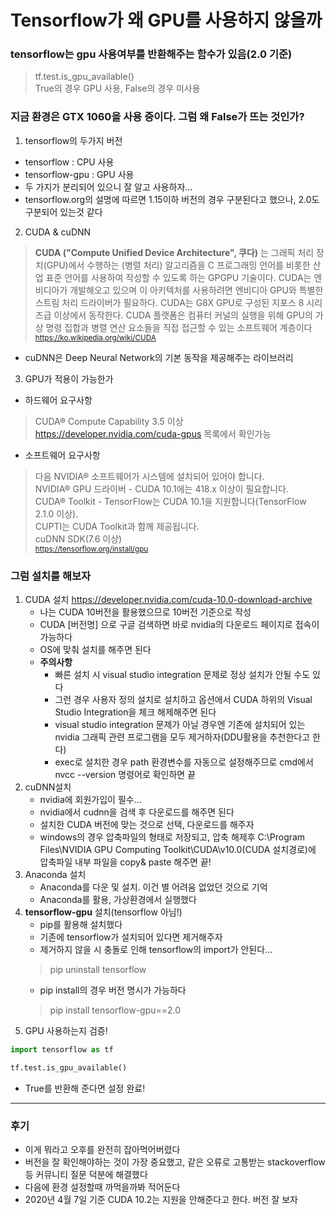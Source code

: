 # Tensorflow가 왜 GPU를 사용하지 않을까

### tensorflow는 gpu 사용여부를 반환해주는 함수가 있음(2.0 기준)
>tf.test.is_gpu_available()  
>True의 경우 GPU 사용, False의 경우 미사용

### 지금 환경은 GTX 1060을 사용 중이다. 그럼 왜 False가 뜨는 것인가?
1. tensorflow의 두가지 버전
  - tensorflow : CPU 사용
  - tensorflow-gpu : GPU 사용
  - 두 가지가 분리되어 있으니 잘 알고 사용하자...
  - tensorflow.org의 설명에 따르면 1.15이하 버전의 경우 구분된다고 했으나, 2.0도 구분되어 있는것 같다
2. CUDA & cuDNN
> **CUDA ("Compute Unified Device Architecture", 쿠다)** 는 그래픽 처리 장치(GPU)에서 수행하는 (병렬 처리) 알고리즘을 C 프로그래밍 언어를 비롯한 산업 표준 언어를 사용하여 작성할 수 있도록 하는 GPGPU 기술이다. CUDA는 엔비디아가 개발해오고 있으며 이 아키텍처를 사용하려면 엔비디아 GPU와 특별한 스트림 처리 드라이버가 필요하다. CUDA는 G8X GPU로 구성된 지포스 8 시리즈급 이상에서 동작한다. CUDA 플랫폼은 컴퓨터 커널의 실행을 위해 GPU의 가상 명령 집합과 병렬 연산 요소들을 직접 접근할 수 있는 소프트웨어 계층이다
<sub>https://ko.wikipedia.org/wiki/CUDA</sub>
  - cuDNN은 Deep Neural Network의 기본 동작을 제공해주는 라이브러리
3. GPU가 적용이 가능한가
  - 하드웨어 요구사항
  >CUDA® Compute Capability 3.5 이상  
  >https://developer.nvidia.com/cuda-gpus 목록에서 확인가능
  - 소프트웨어 요구사항
  >다음 NVIDIA® 소프트웨어가 시스템에 설치되어 있어야 합니다.  
  >NVIDIA® GPU 드라이버 - CUDA 10.1에는 418.x 이상이 필요합니다.  
  >CUDA® Toolkit - TensorFlow는 CUDA 10.1을 지원합니다(TensorFlow 2.1.0 이상).  
  >CUPTI는 CUDA Toolkit과 함께 제공됩니다.  
  >cuDNN SDK(7.6 이상)  
  <sub>https://tensorflow.org/install/gpu</sub>
  
  ### 그럼 설치를 해보자
  1. CUDA 설치 https://developer.nvidia.com/cuda-10.0-download-archive
      - 나는 CUDA 10버전을 활용했으므로 10버전 기준으로 작성
      - CUDA [버전명] 으로 구글 검색하면 바로 nvidia의 다운로드 페이지로 접속이 가능하다
      - OS에 맞춰 설치를 해주면 된다
      - **주의사항**
        - 빠른 설치 시 visual studio integration 문제로 정상 설치가 안될 수도 있다
        - 그런 경우 사용자 정의 설치로 설치하고 옵션에서 CUDA 하위의 Visual Studio Integration을 체크 해제해주면 된다
        - visual studio integration 문제가 아닐 경우엔 기존에 설치되어 있는 nvidia 그래픽 관련 프로그램을 모두 제거하자(DDU활용을 추천한다고 한다)
        - exec로 설치한 경우 path 환경변수를 자동으로 설정해주므로 cmd에서 nvcc --version 명령어로 확인하면 끝
  2. cuDNN설치
      - nvidia에 회원가입이 필수...
      - nvidia에서 cudnn을 검색 후 다운로드를 해주면 된다
      - 설치한 CUDA 버전에 맞는 것으로 선택, 다운로드를 해주자
      - windows의 경우 압축파일의 형태로 저장되고, 압축 해제후 C:\Program Files\NVIDIA GPU Computing Toolkit\CUDA\v10.0(CUDA 설치경로)에 압축파일 내부 파일을 copy& paste 해주면 끝!
  3. Anaconda 설치
      - Anaconda를 다운 및 설치. 이건 별 어려움 없었던 것으로 기억
      - Anaconda를 활용, 가상환경에서 실행했다
  4. **tensorflow-gpu** 설치(tensorflow 아님!)
      - pip를 활용해 설치했다
      - 기존에 tensorflow가 설치되어 있다면 제거해주자
      - 제거하지 않을 시 충돌로 인해 tensorflow의 import가 안된다...
      >pip uninstall tensorflow
      - pip install의 경우 버전 명시가 가능하다
      >pip install tensorflow-gpu==2.0
  5. GPU 사용하는지 검증!  
```python
import tensorflow as tf
```  
```python
tf.test.is_gpu_available()
```
- True를 반환해 준다면 설정 완료!
---
### 후기
- 이게 뭐라고 오후를 완전히 잡아먹어버렸다
- 버전을 잘 확인해야하는 것이 가장 중요했고, 같은 오류로 고통받는 stackoverflow 등 커뮤니티 질문 덕분에 해결했다
- 다음에 환경 설정할때 까먹을까봐 적어둔다
- 2020년 4월 7일 기준 CUDA 10.2는 지원을 안해준다고 한다. 버전 잘 보자
      

